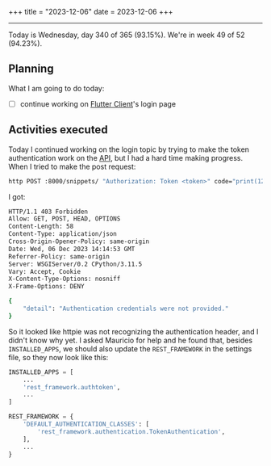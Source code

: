 +++
title = "2023-12-06"
date = 2023-12-06
+++

---

Today is Wednesday, day 340 of 365 (93.15%). We're in week 49 of 52 (94.23%).

## Planning

What I am going to do today:

- [ ] continue working on [Flutter Client](https://github.com/OmnicodeSolutions/luisa_drf_flutter_client)'s login page

## Activities executed

Today I continued working on the login topic by trying to make the token authentication work on the [API](https://github.com/OmnicodeSolutions/luisa_drf_tutorial), but I had a hard time making progress. When I tried to make the post request:

```bash
http POST :8000/snippets/ "Authorization: Token <token>" code="print(123)"
```

I got:

```bash
HTTP/1.1 403 Forbidden
Allow: GET, POST, HEAD, OPTIONS
Content-Length: 58
Content-Type: application/json
Cross-Origin-Opener-Policy: same-origin
Date: Wed, 06 Dec 2023 14:14:53 GMT
Referrer-Policy: same-origin
Server: WSGIServer/0.2 CPython/3.11.5
Vary: Accept, Cookie
X-Content-Type-Options: nosniff
X-Frame-Options: DENY

{
    "detail": "Authentication credentials were not provided."
}
```

So it looked like httpie was not recognizing the authentication header, and I didn't know why yet. I asked Mauricio for help and he found that, besides `INSTALLED_APPS`, we should also update the `REST_FRAMEWORK` in the settings file, so they now look like this:

```python
INSTALLED_APPS = [
    ...
    'rest_framework.authtoken',
    ...
]

REST_FRAMEWORK = {
    'DEFAULT_AUTHENTICATION_CLASSES': [
        'rest_framework.authentication.TokenAuthentication',
    ],
    ...
}
```
